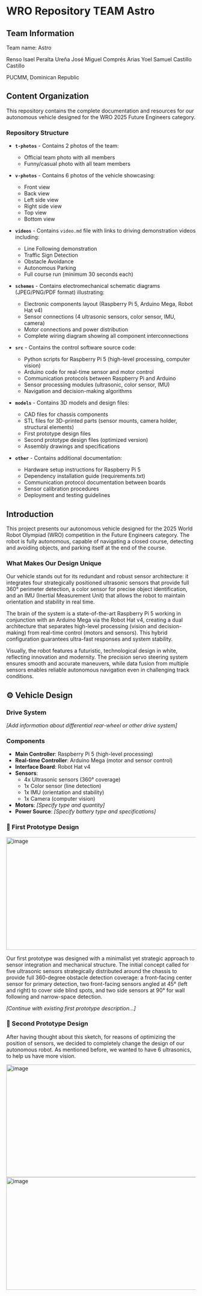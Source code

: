 # WRO Repository TEAM Astro

## Team Information

Team name: Astro

Renso Isael Peralta Ureña
José Miguel Comprés Arias
Yoel Samuel Castillo Castillo

PUCMM, Dominican Republic

## Content Organization

This repository contains the complete documentation and resources for our autonomous vehicle designed for the WRO 2025 Future Engineers category.

### Repository Structure

* **`t-photos`** - Contains 2 photos of the team:
  * Official team photo with all members
  * Funny/casual photo with all team members

* **`v-photos`** - Contains 6 photos of the vehicle showcasing:
  * Front view
  * Back view
  * Left side view
  * Right side view
  * Top view
  * Bottom view

* **`videos`** - Contains `video.md` file with links to driving demonstration videos including:
  * Line Following demonstration
  * Traffic Sign Detection
  * Obstacle Avoidance
  * Autonomous Parking
  * Full course run (minimum 30 seconds each)

* **`schemes`** - Contains electromechanical schematic diagrams (JPEG/PNG/PDF format) illustrating:
  * Electronic components layout (Raspberry Pi 5, Arduino Mega, Robot Hat v4)
  * Sensor connections (4 ultrasonic sensors, color sensor, IMU, camera)
  * Motor connections and power distribution
  * Complete wiring diagram showing all component interconnections

* **`src`** - Contains the control software source code:
  * Python scripts for Raspberry Pi 5 (high-level processing, computer vision)
  * Arduino code for real-time sensor and motor control
  * Communication protocols between Raspberry Pi and Arduino
  * Sensor processing modules (ultrasonic, color sensor, IMU)
  * Navigation and decision-making algorithms

* **`models`** - Contains 3D models and design files:
  * CAD files for chassis components
  * STL files for 3D-printed parts (sensor mounts, camera holder, structural elements)
  * First prototype design files
  * Second prototype design files (optimized version)
  * Assembly drawings and specifications

* **`other`** - Contains additional documentation:
  * Hardware setup instructions for Raspberry Pi 5
  * Dependency installation guide (requirements.txt)
  * Communication protocol documentation between boards
  * Sensor calibration procedures
  * Deployment and testing guidelines

## Introduction
This project presents our autonomous vehicle designed for the 2025 World Robot Olympiad (WRO) competition in the Future Engineers category. The robot is fully autonomous, capable of navigating a closed course, detecting and avoiding objects, and parking itself at the end of the course.

### What Makes Our Design Unique

Our vehicle stands out for its redundant and robust sensor architecture: it integrates four strategically positioned ultrasonic sensors that provide full 360° perimeter detection, a color sensor for precise object identification, and an IMU (Inertial Measurement Unit) that allows the robot to maintain orientation and stability in real time.

The brain of the system is a state-of-the-art Raspberry Pi 5 working in conjunction with an Arduino Mega via the Robot Hat v4, creating a dual architecture that separates high-level processing (vision and decision-making) from real-time control (motors and sensors). This hybrid configuration guarantees ultra-fast responses and system stability.

Visually, the robot features a futuristic, technological design in white, reflecting innovation and modernity. The precision servo steering system ensures smooth and accurate maneuvers, while data fusion from multiple sensors enables reliable autonomous navigation even in challenging track conditions.

## ⚙️ Vehicle Design

### Drive System
*[Add information about differential rear-wheel or other drive system]*

### Components
- **Main Controller**: Raspberry Pi 5 (high-level processing)
- **Real-time Controller**: Arduino Mega (motor and sensor control)
- **Interface Board**: Robot Hat v4
- **Sensors**:
  - 4x Ultrasonic sensors (360° coverage)
  - 1x Color sensor (line detection)
  - 1x IMU (orientation and stability)
  - 1x Camera (computer vision)
- **Motors**: *[Specify type and quantity]*
- **Power Source**: *[Specify battery type and specifications]*

### 🚀 First Prototype Design

<img width="611" height="300" alt="image" src="https://github.com/user-attachments/assets/3b4e8dc8-8090-4ecc-8f10-5860a87f4374" />

Our first prototype was designed with a minimalist yet strategic approach to sensor integration and mechanical structure. The initial concept called for five ultrasonic sensors strategically distributed around the chassis to provide full 360-degree obstacle detection coverage: a front-facing center sensor for primary detection, two front-facing sensors angled at 45° (left and right) to cover side blind spots, and two side sensors at 90° for wall following and narrow-space detection.

*[Continue with existing first prototype description...]*

### 🚀 Second Prototype Design

After having thought about this sketch, for reasons of optimizing the position of sensors, we decided to completely change the design of our autonomous robot. As mentioned before, we wanted to have 6 ultrasonics, to help us have more vision.

<img width="611" height="300" alt="image" src="https://github.com/user-attachments/assets/1e7915e2-b183-4115-982e-7833c104bb1c" />

<img width="611" height="300" alt="image" src="https://github.com/user-attachments/assets/5bd1bc20-b3f7-4b07-879e-12e24e8cacb6" />

